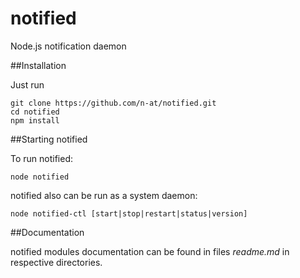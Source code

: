 notified
========

Node.js notification daemon

##Installation

Just run

    git clone https://github.com/n-at/notified.git
    cd notified
    npm install

##Starting notified

To run notified:

    node notified

notified also can be run as a system daemon:

    node notified-ctl [start|stop|restart|status|version]

##Documentation

notified modules documentation can be found in files *readme.md* in respective directories.

